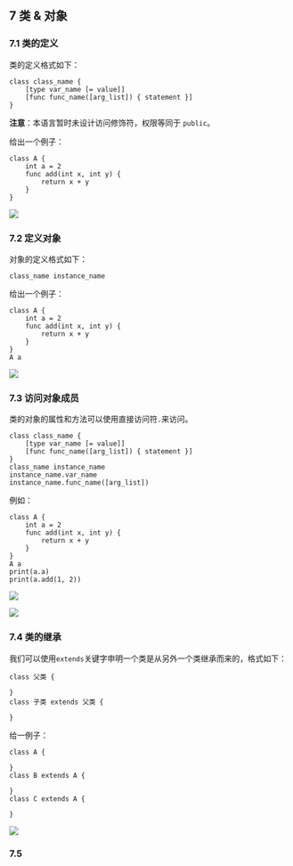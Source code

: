 ## 7 类 & 对象

### 7.1 类的定义

类的定义格式如下：

```
class class_name {
	[type var_name [= value]]
	[func func_name([arg_list]) { statement }]
}
```

**注意**：本语言暂时未设计访问修饰符，权限等同于 `public`。

给出一个例子：

```
class A {
	int a = 2
	func add(int x, int y) {
		return x + y
	}
}
```

![](D:\Project\Project_Code\Python\Compiler\class_def.png)

### 7.2 定义对象

对象的定义格式如下：

```
class_name instance_name
```

给出一个例子：

```
class A {
	int a = 2
	func add(int x, int y) {
		return x + y
	}
}
A a
```

![](D:\Project\Project_Code\Python\Compiler\instance_def.png)

### 7.3 访问对象成员

类的对象的属性和方法可以使用直接访问符`.`来访问。

```
class class_name {
	[type var_name [= value]]
	[func func_name([arg_list]) { statement }]
}
class_name instance_name
instance_name.var_name
instance_name.func_name([arg_list])
```

例如：

```
class A {
	int a = 2
	func add(int x, int y) {
		return x + y
	}
}
A a
print(a.a)
print(a.add(1, 2))
```

![](D:\Project\Project_Code\Python\Compiler\class_access1.png)

![](D:\Project\Project_Code\Python\Compiler\class_access2.png)

### 7.4 类的继承

我们可以使用`extends`关键字申明一个类是从另外一个类继承而来的，格式如下：

```
class 父类 {

}
class 子类 extends 父类 {

}
```

给一例子：

```
class A {

}
class B extends A {

}
class C extends A {

}
```

![](D:\Project\Project_Code\Python\Compiler\class_extends.png)

### 7.5 